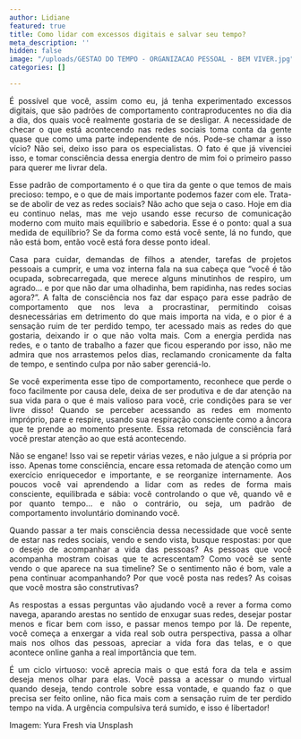 ```yaml
---
author: Lidiane
featured: true
title: Como lidar com excessos digitais e salvar seu tempo?
meta_description: ''
hidden: false
image: "/uploads/GESTAO DO TEMPO - ORGANIZACAO PESSOAL - BEM VIVER.jpg"
categories: []

---
```

<p align="justify">É possível que você, assim como eu, já tenha experimentado excessos digitais, que são padrões de comportamento contraproducentes no dia dia a dia, dos quais você realmente gostaria de se desligar. A necessidade de checar o que está acontecendo nas redes sociais toma conta da gente quase que como uma parte independente de nós. Pode-se chamar a isso vício? Não sei, deixo isso para os especialistas. O fato é que já vivenciei isso, e tomar consciência dessa energia dentro de mim foi o primeiro passo para querer me livrar dela.

<p align="justify">Esse padrão de comportamento é o que tira da gente o que temos de mais precioso: tempo, e o que de mais importante podemos fazer com ele. Trata-se de abolir de vez as redes sociais? Não acho que seja o caso. Hoje em dia eu continuo nelas, mas me vejo usando esse recurso de comunicação moderno com muito mais equilíbrio e sabedoria. Esse é o ponto: qual a sua medida de equilíbrio? Se da forma como está você sente, lá no fundo, que não está bom, então você está fora desse ponto ideal.

<p align="justify">Casa para cuidar, demandas de filhos a atender, tarefas de projetos pessoais a cumprir, e uma voz interna fala na sua cabeça que “você é tão ocupada, sobrecarregada, que merece alguns minutinhos de respiro, um agrado… e por que não dar uma olhadinha, bem rapidinha, nas redes socias agora?”. A falta de consciência nos faz dar espaço para esse padrão de comportamento que nos leva a procrastinar, permitindo coisas desnecessárias em detrimento do que mais importa na vida, e o pior é a sensação ruim de ter perdido tempo, ter acessado mais as redes do que gostaria, deixando ir o que não volta mais. Com a energia perdida nas redes, e o tanto de trabalho a fazer que ficou esperando por isso, não me admira que nos arrastemos pelos dias, reclamando cronicamente da falta de tempo, e sentindo culpa por não saber gerenciá-lo.

<p align="justify">Se você experimenta esse tipo de comportamento, reconhece que perde o foco facilmente por causa dele, deixa de ser produtiva e de dar atenção na sua vida para o que é mais valioso para você, crie condições para se ver livre disso! Quando se perceber acessando as redes em momento impróprio, pare e respire, usando sua respiração consciente como a âncora que te prende ao momento presente. Essa retomada de consciência fará você prestar atenção ao que está acontecendo.

<p align="justify">Não se engane! Isso vai se repetir várias vezes, e não julgue a si própria por isso. Apenas tome consciência, encare essa retomada de atenção como um exercício enriquecedor e importante, e se reorganize internamente. Aos poucos você vai aprendendo a lidar com as redes de forma mais consciente, equilibrada e sábia: você controlando o que vê, quando vê e por quanto tempo… e não o contrário, ou seja, um padrão de comportamento involuntário dominando você.

<p align="justify">Quando passar a ter mais consciência dessa necessidade que você sente de estar nas redes sociais, vendo e sendo vista, busque respostas: por que o desejo de acompanhar a vida das pessoas? As pessoas que você acompanha mostram coisas que te acrescentam? Como você se sente vendo o que aparece na sua timeline? Se o sentimento não é bom, vale a pena continuar acompanhando? Por que você posta nas redes? As coisas que você mostra são construtivas?

<p align="justify">As respostas a essas perguntas vão ajudando você a rever a forma como navega, aparando arestas no sentido de enxugar suas redes, desejar postar menos e ficar bem com isso, e passar menos tempo por lá. De repente, você começa a enxergar a vida real sob outra perspectiva, passa a olhar mais nos olhos das pessoas, apreciar a vida fora das telas, e o que acontece online ganha a real importância que tem.

<p align="justify">É um ciclo virtuoso: você aprecia mais o que está fora da tela e assim deseja menos olhar para elas. Você passa a acessar o mundo virtual quando deseja, tendo controle sobre essa vontade, e quando faz o que precisa ser feito online, não fica mais com a sensação ruim de ter perdido tempo na vida. A urgência compulsiva terá sumido, e isso é libertador!

<p align="justify">Imagem: Yura Fresh via Unsplash</p>
